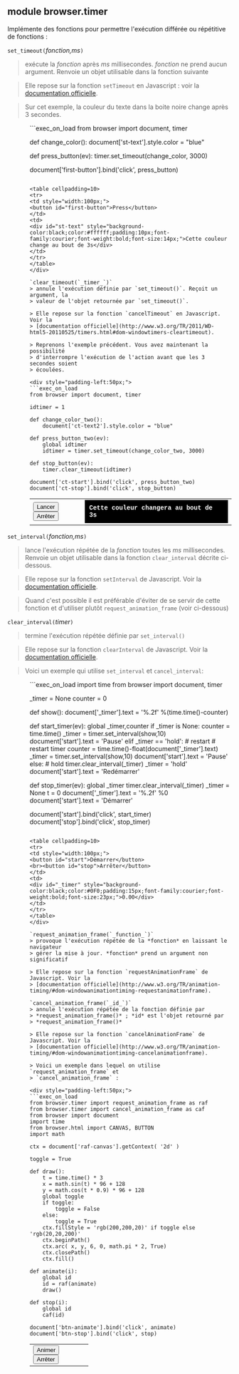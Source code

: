 module **browser.timer**
------------------------

Implémente des fonctions pour permettre l'exécution différée ou répétitive de 
fonctions :

`set_timeout(`_fonction,ms_`)`
> exécute la *fonction* après *ms* millisecondes. *fonction* ne prend aucun 
> argument. Renvoie un objet utilisable dans la fonction suivante

> Elle repose sur la fonction `setTimeout` en Javascript : voir la 
> [documentation officielle](http://www.w3.org/TR/2011/WD-html5-20110525/timers.html#dom-windowtimers-settimeout).

> Sur cet exemple, la couleur du texte dans la boite noire change après 3 secondes.

<div style="padding-left:50px;">
```exec_on_load
from browser import document, timer

def change_color():
    document['st-text'].style.color = "blue"

def press_button(ev):
    timer.set_timeout(change_color, 3000)

document['first-button'].bind('click', press_button)
```

<table cellpadding=10>
<tr>
<td style="width:100px;">
<button id="first-button">Press</button>
</td>
<td>
<div id="st-text" style="background-color:black;color:#ffffff;padding:10px;font-family:courier;font-weight:bold;font-size:14px;">Cette couleur change au bout de 3s</div>
</td>
</tr>
</table>
</div>

`clear_timeout(`_timer_`)`
> annule l'exécution définie par `set_timeout()`. Reçoit un argument, la 
> valeur de l'objet retournée par `set_timeout()`. 

> Elle repose sur la fonction `cancelTimeout` en Javascript. Voir la 
> [documentation officielle](http://www.w3.org/TR/2011/WD-html5-20110525/timers.html#dom-windowtimers-cleartimeout).

> Reprenons l'exemple précédent. Vous avez maintenant la possibilité 
> d'interrompre l'exécution de l'action avant que les 3 secondes soient 
> écoulées.

<div style="padding-left:50px;">
```exec_on_load
from browser import document, timer

idtimer = 1

def change_color_two():
    document['ct-text2'].style.color = "blue"

def press_button_two(ev):
    global idtimer
    idtimer = timer.set_timeout(change_color_two, 3000)
    
def stop_button(ev):
    timer.clear_timeout(idtimer)

document['ct-start'].bind('click', press_button_two)
document['ct-stop'].bind('click', stop_button)
```
<table cellpadding=10>
<tr>
<td style="width:100px;">
<button id="ct-start">Lancer</button>
<br>
<button id="ct-stop">Arrêter</button>
</td>
<td>
<div id="ct-text2" style="background-color:black;color:#ffffff;padding:10px;font-family:courier;font-weight:bold;font-size:14px;">Cette couleur changera au bout de 3s</div>
</td>
</tr>
</table>
</div>

`set_interval(`_fonction,ms_`)`
> lance l'exécution répétée de la *fonction* toutes les *ms* millisecondes. 
> Renvoie un objet utilisable dans la fonction `clear_interval` décrite ci-dessous.

> Elle repose sur la fonction `setInterval` de Javascript. Voir la 
> [documentation officielle](http://www.w3.org/TR/2011/WD-html5-20110525/timers.html#dom-windowtimers-setinterval).

> Quand c'est possible il est préférable d'éviter de se servir de cette 
> fonction et d'utiliser plutôt `request_animation_frame` (voir ci-dessous)

`clear_interval(`_timer_`)`
> termine l'exécution répétée définie par `set_interval()`

> Elle repose sur la fonction `clearInterval` de Javascript. Voir la  
> [documentation officielle](http://www.w3.org/TR/2011/WD-html5-20110525/timers.html#dom-windowtimers-clearinterval).

> Voici un exemple qui utilise `set_interval` et `cancel_interval`:

<div style="padding-left:50px;">
```exec_on_load
import time
from browser import document, timer

_timer = None
counter = 0

def show():
    document['_timer'].text = '%.2f' %(time.time()-counter)

def start_timer(ev):
    global _timer,counter
    if _timer is None:
        counter = time.time()
        _timer = timer.set_interval(show,10)
        document['start'].text = 'Pause'
    elif _timer == 'hold': # restart
        # restart timer
        counter = time.time()-float(document['_timer'].text)
        _timer = timer.set_interval(show,10)
        document['start'].text = 'Pause'
    else: # hold
        timer.clear_interval(_timer)
        _timer = 'hold'
        document['start'].text = 'Redémarrer'

def stop_timer(ev):
    global _timer
    timer.clear_interval(_timer)
    _timer = None
    t = 0
    document['_timer'].text = '%.2f' %0
    document['start'].text = 'Démarrer'

document['start'].bind('click', start_timer)
document['stop'].bind('click', stop_timer)
```

<table cellpadding=10>
<tr>
<td style="width:100px;">
<button id="start">Démarrer</button>
<br><button id="stop">Arrêter</button>
</td>
<td>
<div id="_timer" style="background-color:black;color:#0F0;padding:15px;font-family:courier;font-weight:bold;font-size:23px;">0.00</div>
</td>
</tr>
</table>
</div>

`request_animation_frame(`_function_`)`
> provoque l'exécution répétée de la *fonction* en laissant le navigateur 
> gérer la mise à jour. *fonction* prend un argument non significatif

> Elle repose sur la fonction `requestAnimationFrame` de Javascript. Voir la
> [documentation officielle](http://www.w3.org/TR/animation-timing/#dom-windowanimationtiming-requestanimationframe). 

`cancel_animation_frame(`_id_`)`
> annule l'exécution répétée de la fonction définie par 
> *request_animation_frame()* ; *id* est l'objet retourné par 
> *request_animation_frame()*

> Elle repose sur la fonction `cancelAnimationFrame` de Javascript. Voir la
> [documentation officielle](http://www.w3.org/TR/animation-timing/#dom-windowanimationtiming-cancelanimationframe).

> Voici un exemple dans lequel on utilise `request_animation_frame` et
> `cancel_animation_frame` :

<div style="padding-left:50px;">
```exec_on_load
from browser.timer import request_animation_frame as raf
from browser.timer import cancel_animation_frame as caf
from browser import document
import time
from browser.html import CANVAS, BUTTON
import math

ctx = document['raf-canvas'].getContext( '2d' ) 

toggle = True

def draw():
    t = time.time() * 3
    x = math.sin(t) * 96 + 128
    y = math.cos(t * 0.9) * 96 + 128
    global toggle
    if toggle:
        toggle = False
    else:
        toggle = True
    ctx.fillStyle = 'rgb(200,200,20)' if toggle else 'rgb(20,20,200)'
    ctx.beginPath()
    ctx.arc( x, y, 6, 0, math.pi * 2, True)
    ctx.closePath()
    ctx.fill()

def animate(i):
    global id
    id = raf(animate)
    draw()

def stop(i):
    global id
    caf(id)

document['btn-animate'].bind('click', animate)
document['btn-stop'].bind('click', stop)
```

<table cellpadding=10>
<tr>
<td style="width:100px;">
<button id="btn-animate" type="button">Animer</button>
<br>
<button id="btn-stop" type="button">Arrêter</button>
</td>
<td>
<canvas id="raf-canvas" width=256 height=256></canvas>
</td>
</tr>
</table>
</div>

